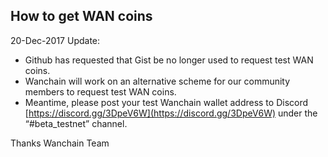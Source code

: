 ## How to get WAN coins

20-Dec-2017 Update: 
* Github has requested that Gist be no longer used to request test WAN coins.
* Wanchain will work on an alternative scheme for our community members to request test WAN coins.
* Meantime, please post your test Wanchain wallet address to Discord [https://discord.gg/3DpeV6W](https://discord.gg/3DpeV6W) under the “#beta_testnet” channel.

Thanks
Wanchain Team






